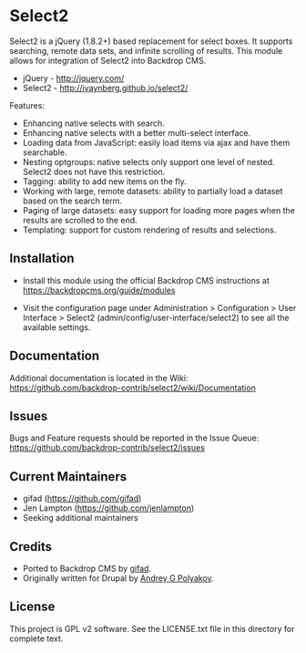 Select2
=======

Select2 is a jQuery (1.8.2+) based replacement for select boxes. It supports
searching, remote data sets, and infinite scrolling of results. This module
allows for integration of Select2 into Backdrop CMS.

* jQuery - http://jquery.com/
* Select2 - http://ivaynberg.github.io/select2/

Features:

* Enhancing native selects with search.
* Enhancing native selects with a better multi-select interface.
* Loading data from JavaScript: easily load items via ajax and have them
  searchable.
* Nesting optgroups: native selects only support one level of nested. Select2
  does not have this restriction.
* Tagging: ability to add new items on the fly.
* Working with large, remote datasets: ability to partially load a dataset
  based on the search term.
* Paging of large datasets: easy support for loading more pages when the
  results are scrolled to the end.
* Templating: support for custom rendering of results and selections.


Installation
------------

- Install this module using the official Backdrop CMS instructions at
  https://backdropcms.org/guide/modules

- Visit the configuration page under Administration > Configuration >
  User Interface > Select2 (admin/config/user-interface/select2) to see all the
  available settings.

Documentation
-------------

Additional documentation is located in the Wiki:
https://github.com/backdrop-contrib/select2/wiki/Documentation

Issues
------

Bugs and Feature requests should be reported in the Issue Queue:
https://github.com/backdrop-contrib/select2/issues

Current Maintainers
-------------------

- gifad (https://github.com/gifad)
- Jen Lampton (https://github.com/jenlampton)
- Seeking additional maintainers

Credits
-------

- Ported to Backdrop CMS by [gifad](https://github.com/gifad).
- Originally written for Drupal by [Andrey G Polyakov](http://drupal.org/user/1200780).

License
-------

This project is GPL v2 software. See the LICENSE.txt file in this directory for
complete text.

